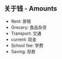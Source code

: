 
## 关于钱 -  Amounts

- Rent: 房租
- Grocery: 食品杂货
- Transport: 交通
- current: 现金
- School fee: 学费
- Saving: 存款
